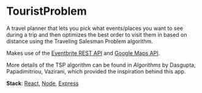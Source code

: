 # TouristProblem
A travel planner that lets you pick what events/places you want to see during a trip and then optimizes the best order to visit them in based on distance using the Traveling Salesman Problem algorithm.

Makes use of the [Eventbrite REST API](https://www.eventbrite.com/developer/v3/) and [Google Maps API](https://developers.google.com/maps/documentation/javascript/).

More details of the TSP algorithm can be found in *Algorithms* by Dasgupta, Papadimitriou, Vazirani, which provided the inspiration behind this app. 

**Stack**: [React](https://github.com/facebook/react), [Node](https://github.com/nodejs/node), [Express](https://github.com/expressjs/express)
